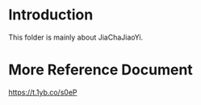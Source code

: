 # Introduction
This folder is mainly about JiaChaJiaoYi.

# More Reference Document
https://t.1yb.co/s0eP
